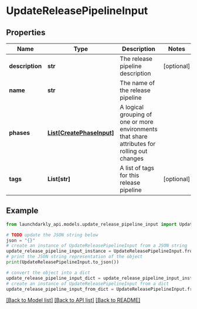 # UpdateReleasePipelineInput


## Properties

Name | Type | Description | Notes
------------ | ------------- | ------------- | -------------
**description** | **str** | The release pipeline description | [optional] 
**name** | **str** | The name of the release pipeline | 
**phases** | [**List[CreatePhaseInput]**](CreatePhaseInput.md) | A logical grouping of one or more environments that share attributes for rolling out changes | 
**tags** | **List[str]** | A list of tags for this release pipeline | [optional] 

## Example

```python
from launchdarkly_api.models.update_release_pipeline_input import UpdateReleasePipelineInput

# TODO update the JSON string below
json = "{}"
# create an instance of UpdateReleasePipelineInput from a JSON string
update_release_pipeline_input_instance = UpdateReleasePipelineInput.from_json(json)
# print the JSON string representation of the object
print(UpdateReleasePipelineInput.to_json())

# convert the object into a dict
update_release_pipeline_input_dict = update_release_pipeline_input_instance.to_dict()
# create an instance of UpdateReleasePipelineInput from a dict
update_release_pipeline_input_from_dict = UpdateReleasePipelineInput.from_dict(update_release_pipeline_input_dict)
```
[[Back to Model list]](../README.md#documentation-for-models) [[Back to API list]](../README.md#documentation-for-api-endpoints) [[Back to README]](../README.md)



